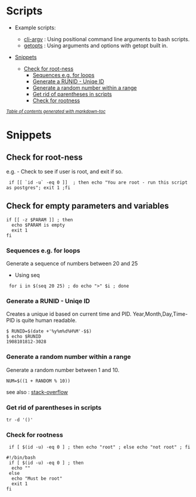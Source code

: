 # Scripts

- Example scripts:
  - [cli-argv](cli-argv.sh) : Using positional command line arguments to bash scripts.
  - [getopts](getopts.sh) : Using arguments and options with getopt built in.

- [Snippets](#snippets)
  * [Check for root-ness](#check-for-root-ness)
    + [Sequences e.g. for loops](#sequences-eg-for-loops)
    + [Generate a RUNID - Uniqe ID](#generate-a-runid---uniqe-id)
    + [Generate a random number within a range](#generate-a-random-number-within-a-range)
    + [Get rid of parentheses in scripts](#get-rid-of-parentheses-in-scripts)
    + [Check for rootness](#check-for-rootness)

<small><i><a href='http://ecotrust-canada.github.io/markdown-toc/'>Table of contents generated with markdown-toc</a></i></small>



# Snippets

## Check for root-ness
e.g. - Check to see if user is root, and exit if so.
```
 if [[ `id -u` -eq 0 ]]  ; then echo "You are root - run this script as postgres"; exit 1 ;fi
```
## Check for empty parameters and variables
```
if [[ -z $PARAM ]] ; then
  echo $PARAM is empty
  exit 1
fi
```
### Sequences e.g. for loops
Generate a sequence of numbers between 20 and 25
* Using seq
```
 for i in $(seq 20 25) ; do echo ">" $i ; done
 ```
 
### Generate a RUNID - Uniqe ID
Creates a unique id based on current time and PID. Year,Month,Day,Time-PID is quite human readable.
```
$ RUNID=$(date +'%y%m%d%H%M'-$$)
$ echo $RUNID
1908101812-3028
```

### Generate a random number within a range
Generate a random number between 1 and 10.
```
NUM=$((1 + RANDOM % 10))
```
see also : [stack-overflow](https://stackoverflow.com/questions/1194882/how-to-generate-random-number-in-bash)



### Get rid of parentheses in scripts
```tr -d '()'```
### Check for rootness
```  if [ $(id -u) -eq 0 ] ; then echo "root" ; else echo "not root" ; fi ```
```
#!/bin/bash
 if [ $(id -u) -eq 0 ] ; then
  echo ""
 else
  echo "Must be root"
  exit 1
fi
```
